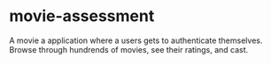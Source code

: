 # movie-assessment

A movie a application where a users gets to authenticate themselves.
Browse through hundrends of movies, see their ratings, and cast.
